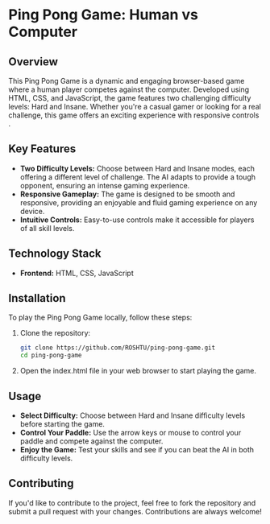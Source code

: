 # Ping Pong Game: Human vs Computer

## Overview

This Ping Pong Game is a dynamic and engaging browser-based game where a human player competes against the computer. Developed using HTML, CSS, and JavaScript, the game features two challenging difficulty levels: Hard and Insane. Whether you're a casual gamer or looking for a real challenge, this game offers an exciting experience with responsive controls .

## Key Features

- **Two Difficulty Levels:** Choose between Hard and Insane modes, each offering a different level of challenge. The AI adapts to provide a tough opponent, ensuring an intense gaming experience.
- **Responsive Gameplay:** The game is designed to be smooth and responsive, providing an enjoyable and fluid gaming experience on any device.
- **Intuitive Controls:** Easy-to-use controls make it accessible for players of all skill levels.

## Technology Stack

- **Frontend:** HTML, CSS, JavaScript

## Installation

To play the Ping Pong Game locally, follow these steps:

1. Clone the repository:

   ```bash
   git clone https://github.com/ROSHTU/ping-pong-game.git
   cd ping-pong-game
   ```
2. Open the index.html file in your web browser to start playing the game.

## Usage
- **Select Difficulty:** Choose between Hard and Insane difficulty levels before starting the game.
- **Control Your Paddle:** Use the arrow keys or mouse to control your paddle and compete against the computer.
- **Enjoy the Game:** Test your skills and see if you can beat the AI in both difficulty levels.

## Contributing
If you'd like to contribute to the project, feel free to fork the repository and submit a pull request with your changes. Contributions are always welcome!
    
